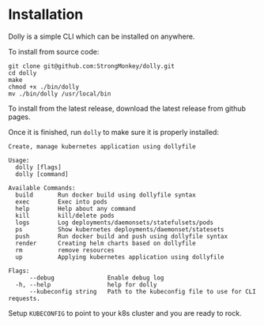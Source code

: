 # Installation 

Dolly is a simple CLI which can be installed on anywhere. 

To install from source code:

```text
git clone git@github.com:StrongMonkey/dolly.git
cd dolly
make
chmod +x ./bin/dolly
mv ./bin/dolly /usr/local/bin
```

To install from the latest release, download the latest release from github pages.

Once it is finished, run `dolly` to make sure it is properly installed:

```text
Create, manage kubernetes application using dollyfile

Usage:
  dolly [flags]
  dolly [command]

Available Commands:
  build       Run docker build using dollyfile syntax
  exec        Exec into pods
  help        Help about any command
  kill        kill/delete pods
  logs        Log deployments/daemonsets/statefulsets/pods
  ps          Show kubernetes deployments/daemonset/statesets
  push        Run docker build and push using dollyfile syntax
  render      Creating helm charts based on dollyfile
  rm          remove resources
  up          Applying kubernetes application using dollyfile

Flags:
      --debug               Enable debug log
  -h, --help                help for dolly
      --kubeconfig string   Path to the kubeconfig file to use for CLI requests.
```

Setup `KUBECONFIG` to point to your k8s cluster and you are ready to rock.